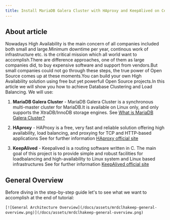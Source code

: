 ```yaml
---
title: Install MariaDB Galera Cluster with HAproxy and KeepAlived on CentOS 6.5
---
```


About article
-------------

Nowadays High Availability is the main concern of all companies included both small and large.Minimum downtime per year, continous work of infrastructure etc. is the critical mission which all world want to accomplish.There are difference approaches, one of them as large companies did, to buy expensive software and support from vendors.But small companies could not go through these steps, the true power of Open Source comes up at these moments.You can build your own High Availability solution using free but yet powerfull Open Source projects.In this article we will show you how to achieve Database Clustering and Load Balancing.
We will use:

1. **MariaDB Galera Cluster** -
    MariaDB Galera Cluster is a synchronous multi-master cluster for MariaDB.It is available on Linux only, and only supports the XtraDB/InnoDB storage engines.
    See [What is MariaDB Galera Cluster?](https://mariadb.com/kb/en/mariadb/documentation/replication/galera/what-is-mariadb-galera-cluster/)

2. **HAproxy** - HAProxy is a free, very fast and reliable solution offering high availability, load balancing, and proxying for TCP and HTTP-based applications
    See for further information [HAproxy official site](http://www.haproxy.org/#docs)

3. **KeepAlived** - Keepalived is a routing software written in C. The main goal of this project is to provide simple and robust facilities for loadbalancing and high-availability to Linux system and Linux based infrastructures
    See for further information [KeepAlived official site](http://www.keepalived.org/)
    

General Overview
----------------

Before diving in the step-by-step guide let's to see what we want to accomplish at the end of tutorial:
    
    [![General Architecture Overview](/docs/assets/mrdclhakeep-general-overview.png)](/docs/assets/mrdclhakeep-general-overview.png)